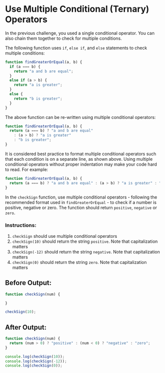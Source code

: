 # Use Multiple Conditional (Ternary) Operators

In the previous challenge, you used a single conditional operator. You can also chain them together to check for multiple conditions.

The following function uses `if`, `else if`, and `else` statements to check multiple conditions:

```javascript
function findGreaterOrEqual(a, b) {
  if (a === b) {
    return "a and b are equal";
  }
  else if (a > b) {
    return "a is greater";
  }
  else {
    return "b is greater";
  }
}
```

The above function can be re-written using multiple conditional operators:

```javascript
function findGreaterOrEqual(a, b) {
  return (a === b) ? "a and b are equal" 
    : (a > b) ? "a is greater" 
    : "b is greater";
}
```

It is considered best practice to format multiple conditional operators such that each condition is on a separate line, as shown above. Using multiple conditional operators without proper indentation may make your code hard to read. For example:

```javascript
function findGreaterOrEqual(a, b) {
  return (a === b) ? "a and b are equal" : (a > b) ? "a is greater" : "b is greater";
}
```

In the `checkSign` function, use multiple conditional operators - following the recommended format used in `findGreaterOrEqual` - to check if a number is positive, negative or zero. The function should return `positive`, `negative` or `zero`.

### Instructions:
1. `checkSign` should use multiple conditional operators
2. `checkSign(10)` should return the string `positive`. Note that capitalization matters
3. `checkSign(-12)` should return the string `negative`. Note that capitalization matters
4. `checkSign(0)` should return the string `zero`. Note that capitalization matters

## Before Output:
```javascript
function checkSign(num) {

}

checkSign(10);
```

## After Output:
```javascript
function checkSign(num) {
  return (num > 0) ? "positive" : (num < 0) ? "negative" : "zero";
}

console.log(checkSign(10));
console.log(checkSign(-12));
console.log(checkSign(0));
```